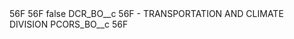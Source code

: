 <?xml version="1.0" encoding="UTF-8"?>
<CustomMetadata xmlns="http://soap.sforce.com/2006/04/metadata" xmlns:xsi="http://www.w3.org/2001/XMLSchema-instance" xmlns:xsd="http://www.w3.org/2001/XMLSchema">
    <description>56F</description>
    <label>56F</label>
    <protected>false</protected>
    <values>
        <field>DCR_BO__c</field>
        <value xsi:type="xsd:string">56F - TRANSPORTATION AND CLIMATE DIVISION</value>
    </values>
    <values>
        <field>PCORS_BO__c</field>
        <value xsi:type="xsd:string">56F</value>
    </values>
</CustomMetadata>
